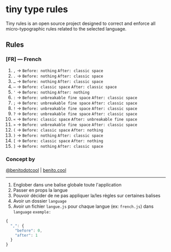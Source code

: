 # tiny type rules

Tiny rules is an open source project designed to correct and enforce all micro-typographic rules related to the selected language.

## Rules
### [FR] — French

1. `,` &#8594; `Before: nothing` `After: classic space`
2. `.` &#8594; `Before: nothing` `After: classic space`
3. `…` &#8594; `Before: nothing` `After: classic space`
4. `—` &#8594; `Before: classic space` `After: classic space`
5. `'` &#8594; `Before: nothing` `After: nothing`
6. `:` &#8594; `Before: unbreakable fine space` `After: classic space`
7. `;` &#8594; `Before: unbreakable fine space` `After: classic space`
8. `!` &#8594; `Before: unbreakable fine space` `After: classic space`
9. `?` &#8594; `Before: unbreakable fine space` `After: classic space`
10. `«`  &#8594; `Before: classic space` `After: unbreakable fine space`
11. `»` &#8594; `Before: unbreakable fine space` `After: classic space`
12. `(` &#8594; `Before: classic space` `After: nothing`
13. `)` &#8594; `Before: nothing` `After: classic space`
14. `[` &#8594; `Before: classic space` `After: nothing`
15. `]` &#8594; `Before: nothing` `After: classic space`

### Concept by
[@benitodotcool](https://www.instagram.com/benitodotcool/) | [benito.cool](https://benito.cool/)

----

1. Englober dans une balise globale toute l'application
2. Passer en props la langue
3. Pouvoir décider de ne pas appliquer la/les règles sur certaines balises
4. Avoir un dossier `language`
5. Avoir un fichier `langue.js` pour chaque langue (ex: `french.js`) dans `language`
  `exemple:`
  ``` javascript 
  {
    ",": {
      "before": 0,
      "after": 1
    }
  }
  ```